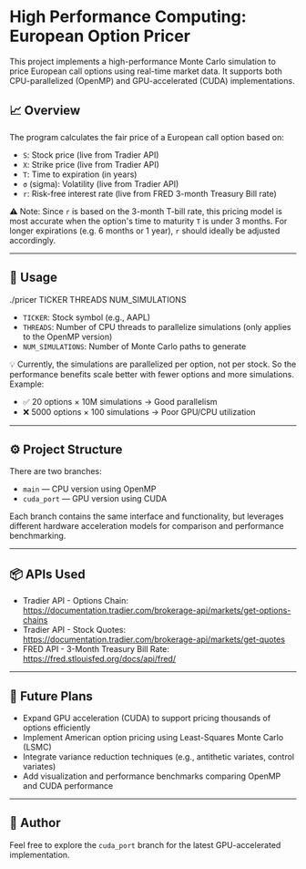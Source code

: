 # High Performance Computing: European Option Pricer

This project implements a high-performance Monte Carlo simulation to price European call options using real-time market data. It supports both CPU-parallelized (OpenMP) and GPU-accelerated (CUDA) implementations.

## 📈 Overview

The program calculates the fair price of a European call option based on:

- `S`: Stock price (live from Tradier API)
- `X`: Strike price (live from Tradier API)
- `T`: Time to expiration (in years)
- `σ` (sigma): Volatility (live from Tradier API)
- `r`: Risk-free interest rate (live from FRED 3-month Treasury Bill rate)

⚠️ Note: Since `r` is based on the 3-month T-bill rate, this pricing model is most accurate when the option's time to maturity `T` is under 3 months. For longer expirations (e.g. 6 months or 1 year), `r` should ideally be adjusted accordingly.

---

## 🧪 Usage

./pricer TICKER THREADS NUM_SIMULATIONS


- `TICKER`: Stock symbol (e.g., AAPL)
- `THREADS`: Number of CPU threads to parallelize simulations (only applies to the OpenMP version)
- `NUM_SIMULATIONS`: Number of Monte Carlo paths to generate

💡 Currently, the simulations are parallelized per option, not per stock. So the performance benefits scale better with fewer options and more simulations.  
Example:  
- ✅ 20 options × 10M simulations → Good parallelism  
- ❌ 5000 options × 100 simulations → Poor GPU/CPU utilization

---

## ⚙️ Project Structure

There are two branches:

- `main` — CPU version using OpenMP  
- `cuda_port` — GPU version using CUDA  

Each branch contains the same interface and functionality, but leverages different hardware acceleration models for comparison and performance benchmarking.

---

## 📦 APIs Used

- Tradier API - Options Chain: https://documentation.tradier.com/brokerage-api/markets/get-options-chains  
- Tradier API - Stock Quotes: https://documentation.tradier.com/brokerage-api/markets/get-quotes  
- FRED API - 3-Month Treasury Bill Rate: https://fred.stlouisfed.org/docs/api/fred/

---

## 🚀 Future Plans

- Expand GPU acceleration (CUDA) to support pricing thousands of options efficiently
- Implement American option pricing using Least-Squares Monte Carlo (LSMC)
- Integrate variance reduction techniques (e.g., antithetic variates, control variates)
- Add visualization and performance benchmarks comparing OpenMP and CUDA performance

---

## 📎 Author

Feel free to explore the `cuda_port` branch for the latest GPU-accelerated implementation. 